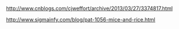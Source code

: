 http://www.cnblogs.com/cjweffort/archive/2013/03/27/3374817.html

http://www.sigmainfy.com/blog/pat-1056-mice-and-rice.html

